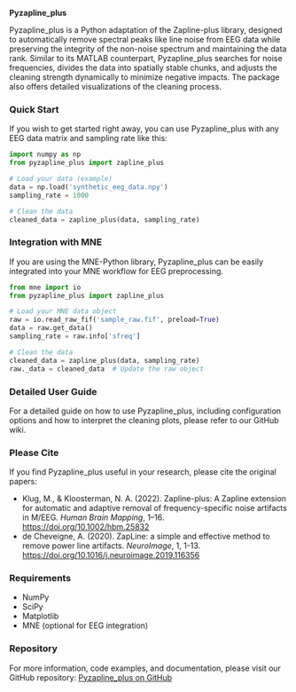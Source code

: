 **Pyzapline_plus**

Pyzapline_plus is a Python adaptation of the Zapline-plus library, designed to automatically remove spectral peaks like line noise from EEG data while preserving the integrity of the non-noise spectrum and maintaining the data rank. Similar to its MATLAB counterpart, Pyzapline_plus searches for noise frequencies, divides the data into spatially stable chunks, and adjusts the cleaning strength dynamically to minimize negative impacts. The package also offers detailed visualizations of the cleaning process.

### Quick Start
If you wish to get started right away, you can use Pyzapline_plus with any EEG data matrix and sampling rate like this:

```python
import numpy as np
from pyzapline_plus import zapline_plus

# Load your data (example)
data = np.load('synthetic_eeg_data.npy')
sampling_rate = 1000

# Clean the data
cleaned_data = zapline_plus(data, sampling_rate)
```

### Integration with MNE
If you are using the MNE-Python library, Pyzapline_plus can be easily integrated into your MNE workflow for EEG preprocessing.

```python
from mne import io
from pyzapline_plus import zapline_plus

# Load your MNE data object
raw = io.read_raw_fif('sample_raw.fif', preload=True)
data = raw.get_data()
sampling_rate = raw.info['sfreq']

# Clean the data
cleaned_data = zapline_plus(data, sampling_rate)
raw._data = cleaned_data  # Update the raw object
```

### Detailed User Guide
For a detailed guide on how to use Pyzapline_plus, including configuration options and how to interpret the cleaning plots, please refer to our GitHub wiki.

### Please Cite
If you find Pyzapline_plus useful in your research, please cite the original papers:

- Klug, M., & Kloosterman, N. A. (2022). Zapline-plus: A Zapline extension for automatic and adaptive removal of frequency-specific noise artifacts in M/EEG. *Human Brain Mapping*, 1–16. https://doi.org/10.1002/hbm.25832
- de Cheveigne, A. (2020). ZapLine: a simple and effective method to remove power line artifacts. *NeuroImage*, 1, 1-13. https://doi.org/10.1016/j.neuroimage.2019.116356

### Requirements
- NumPy
- SciPy
- Matplotlib
- MNE (optional for EEG integration)

### Repository
For more information, code examples, and documentation, please visit our GitHub repository: [Pyzapline_plus on GitHub](https://github.com/yourusername/pyzapline_plus)
